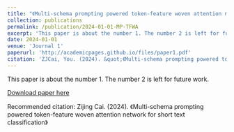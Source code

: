 ```yaml
---
title: "《Multi-schema prompting powered token-feature woven attention network for short text classification》"
collection: publications
permalink: /publication/2024-01-01-MP-TFWA
excerpt: 'This paper is about the number 1. The number 2 is left for future work.'
date: 2024-01-01
venue: 'Journal 1'
paperurl: 'http://academicpages.github.io/files/paper1.pdf'
citation: 'ZJCai, You. (2024). &quot;《Multi-schema prompting powered token-feature woven attention network for short text classification》.&quot; <i>Journal 1</i>. 1(1).'
---
```

This paper is about the number 1. The number 2 is left for future work.

[Download paper here](http://academicpages.github.io/files/paper1.pdf)

Recommended citation: Zijing Cai. (2024). 《Multi-schema prompting powered token-feature woven attention network for short text classification》